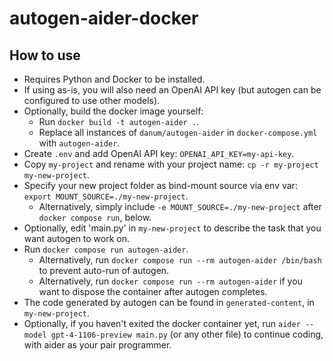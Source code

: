 # autogen-aider-docker

## How to use

- Requires Python and Docker to be installed.
- If using as-is, you will also need an OpenAI API key (but autogen can be configured to use other models).
- Optionally, build the docker image yourself:
  - Run `docker build -t autogen-aider .`.
  - Replace all instances of `danum/autogen-aider` in `docker-compose.yml` with `autogen-aider`.
- Create `.env` and add OpenAI API key: `OPENAI_API_KEY=my-api-key`.
- Copy `my-project` and rename with your project name: `cp -r my-project my-new-project`.
- Specify your new project folder as bind-mount source via env var: `export MOUNT_SOURCE=./my-new-project`.
  - Alternatively, simply include `-e MOUNT_SOURCE=./my-new-project` after `docker compose run`, below.
- Optionally, edit 'main.py' in `my-new-project` to describe the task that you want autogen to work on.
- Run `docker compose run autogen-aider`.
  - Alternatively, run `docker compose run --rm autogen-aider /bin/bash` to prevent auto-run of autogen.
  - Alternatively, run `docker compose run --rm autogen-aider` if you want to dispose the container after autogen completes.
- The code generated by autogen can be found in `generated-content`, in `my-new-project`.
- Optionally, if you haven't exited the docker container yet, run `aider --model gpt-4-1106-preview main.py` (or any other file) to continue coding, with aider as your pair programmer.

